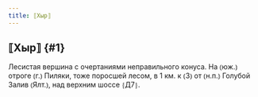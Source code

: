 ```yaml
---
title: ⟦Хыр⟧
---
```

## ⟦Хыр⟧ {#1}

Лесистая вершина с очертаниями неправильного конуса. На ⦅юж.⦆ отроге ⦅г.⦆ Пиляки, тоже поросшей лесом, в 1 км. к ⦅З⦆ от ⦅н.п.⦆ Голубой Залив ⦅Ялт.⦆, над верхним шоссе ⦃Д7⦄.
